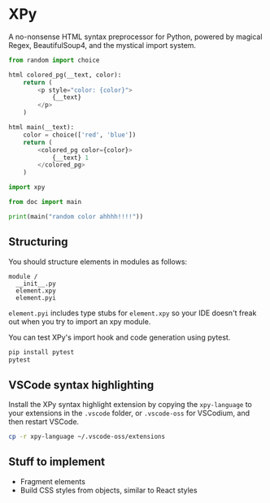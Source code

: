 # XPy

A no-nonsense HTML syntax preprocessor for Python, powered by magical Regex, BeautifulSoup4, and the mystical import system.

```py
from random import choice

html colored_pg(__text, color):
    return (
        <p style="color: {color}">
            {__text}
        </p>
    )

html main(__text):
    color = choice(['red', 'blue'])
    return (
        <colored_pg color={color}>
            {__text} 1
        </colored_pg>
    )
```

```py
import xpy

from doc import main

print(main("random color ahhhh!!!!"))
```

## Structuring

You should structure elements in modules as follows:

```text
module /
  __init__.py
  element.xpy
  element.pyi
```

`element.pyi` includes type stubs for `element.xpy` so your IDE doesn't freak out when you try to import an xpy module.

You can test XPy's import hook and code generation using pytest.

```bash
pip install pytest
pytest
```

## VSCode syntax highlighting

Install the XPy syntax highlight extension by copying the `xpy-language` to your extensions in the `.vscode` folder, or `.vscode-oss` for VSCodium, and then restart VSCode.

```bash
cp -r xpy-language ~/.vscode-oss/extensions
```

## Stuff to implement

- Fragment elements
- Build CSS styles from objects, similar to React styles
